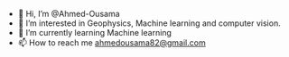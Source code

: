 - 👋 Hi, I’m @Ahmed-Ousama
- 👀 I’m interested in Geophysics, Machine learning and computer vision.
- 🌱 I’m currently learning Machine learning
- 📫 How to reach me ahmedousama82@gmail.com

<!---
Ahmed-Ousama/Ahmed-Ousama is a ✨ special ✨ repository because its `README.md` (this file) appears on your GitHub profile.
You can click the Preview link to take a look at your changes.
--->
